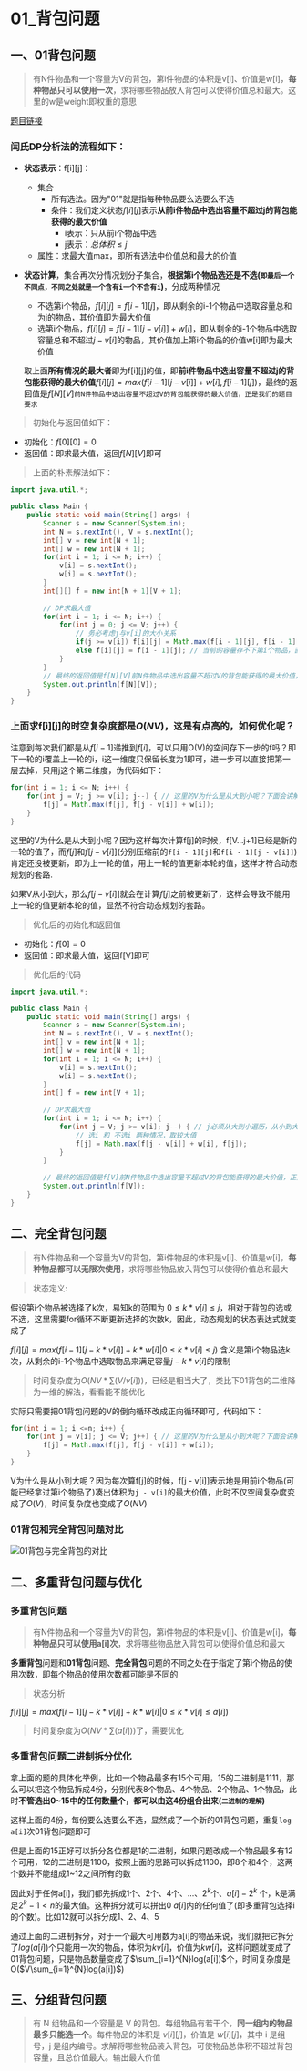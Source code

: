 # 01_背包问题
## 一、01背包问题
> 有N件物品和一个容量为V的背包，第i件物品的体积是v[i]、价值是w[i]，**每种物品只可以使用一次**，求将哪些物品放入背包可以使得价值总和最大。这里的w是weight即权重的意思

[题目链接](https://www.acwing.com/activity/content/problem/content/997/1/)

### 闫氏DP分析法的流程如下：

+ **状态表示**：f[i][j]：
  + 集合
    + 所有选法。因为"01"就是指每种物品要么选要么不选
    + 条件：我们定义状态$f[i][j]$表示**从前i件物品中选出容量不超过j的背包能获得的最大价值**
      + i表示：只从前i个物品中选
      + j表示：$总体积 ≤ j$
  + 属性：求最大值max，即所有选法中价值总和最大的价值
+ **状态计算**，集合再次分情况划分子集合，**根据第i个物品选还是不选(`即最后一个不同点，不同之处就是一个含有i一个不含有i`)**，分成两种情况
  + 不选第i个物品，$f[i][j] = f[i - 1][j]$，即从剩余的i-1个物品中选取容量总和为j的物品，其价值即为最大价值
  + 选第i个物品，$f[i][j] = f[i - 1][j - v[i]] + w[i]$，即从剩余的i-1个物品中选取容量总和不超过$j - v[i]$的物品，其价值加上第i个物品的价值w[i]即为最大价值

  取上面**所有情况的最大者**即为f[i][j]的值，即**前i件物品中选出容量不超过j的背包能获得的最大价值**$f[i][j] = max(f[i - 1][j - v[i]] + w[i], f[i - 1][j])$，最终的返回值是$f[N][V]$`前N件物品中选出容量不超过V的背包能获得的最大价值，正是我们的题目要求`

> 初始化与返回值如下：

+ 初始化：$f[0][0] = 0$
+ 返回值：即求最大值，返回$f[N][V]$即可

> 上面的朴素解法如下：
```java
import java.util.*;

public class Main {
    public static void main(String[] args) {
        Scanner s = new Scanner(System.in);
        int N = s.nextInt(), V = s.nextInt();
        int[] v = new int[N + 1];
        int[] w = new int[N + 1];
        for(int i = 1; i <= N; i++) {
            v[i] = s.nextInt();
            w[i] = s.nextInt();
        }
        int[][] f = new int[N + 1][V + 1];
        
        // DP求最大值
        for(int i = 1; i <= N; i++) {
            for(int j = 0; j <= V; j++) {
                // 务必考虑j与v[i]的大小关系
                if(j >= v[i]) f[i][j] = Math.max(f[i - 1][j], f[i - 1][j - v[i]] + w[i]); // 剩下的容量能放地下第i个物品，需要考虑选i和不选i两种情况
                else f[i][j] = f[i - 1][j]; // 当前的容量存不下第i个物品，直接从剩下的i-1个物品中接着选
            }
        }
        // 最终的返回值是f[N][V]前N件物品中选出容量不超过V的背包能获得的最大价值，正是我们的题目要求
        System.out.println(f[N][V]);
    }
}
```

### 上面求f[i][j]的时空复杂度都是$O(NV)$，这是有点高的，如何优化呢？

注意到每次我们都是从$f[i - 1]$递推到$f[i]$，可以只用O(V)的空间存下一步的f吗？即下一轮的i覆盖上一轮的i，i这一维度只保留长度为1即可，进一步可以直接把第一层去掉，只用j这个第二维度，伪代码如下：
```java
for(int i = 1; i <= N; i++) {
    for(int j = V; j >= v[i]; j--) { // 这里的V为什么是从大到小呢？下面会讲解地
        f[j] = Math.max(f[j], f[j - v[i]] + w[i]);
    }
}
```
这里的V为什么是从大到小呢？因为这样每次计算f[j]的时候，f[V...j+1]已经是新的一轮的值了，而$f[j]$和$f[j - v[i]]$(分别压缩前的`f[i - 1][j]`和`f[i - 1][j - v[i]]`)肯定还没被更新，即为上一轮的值，用上一轮的值更新本轮的值，这样才符合动态规划的套路.

如果V从小到大，那么$f[j - v[i]]$就会在计算$f[j]$之前被更新了，这样会导致不能用上一轮的值更新本轮的值，显然不符合动态规划的套路。

> 优化后的初始化和返回值

+ 初始化：$f[0] = 0$
+ 返回值：即求最大值，返回f[V]即可

> 优化后的代码

```java
import java.util.*;

public class Main {
    public static void main(String[] args) {
        Scanner s = new Scanner(System.in);
        int N = s.nextInt(), V = s.nextInt();
        int[] v = new int[N + 1];
        int[] w = new int[N + 1];
        for(int i = 1; i <= N; i++) {
            v[i] = s.nextInt();
            w[i] = s.nextInt();
        }
        int[] f = new int[V + 1];
        
        // DP求最大值
        for(int i = 1; i <= N; i++) {
            for(int j = V; j >= v[i]; j--) { // j必须从大到小遍历，从小到大遍历会导致j - v[i]会先于j被更新，就不满足动态规划用上一个状态更新当前状态的要求了
                // 选i 和 不选i 两种情况，取较大值
                f[j] = Math.max(f[j - v[i]] + w[i], f[j]); 
            }
        }
        
        // 最终的返回值是f[V]前N件物品中选出容量不超过V的背包能获得的最大价值，正是我们的题目要求
        System.out.println(f[V]);
    }
}
```

## 二、完全背包问题
> 有N件物品和一个容量为V的背包，第i件物品的体积是v[i]、价值是w[i]，**每种物品都可以无限次使用**，求将哪些物品放入背包可以使得价值总和最大

> 状态定义:

假设第i个物品被选择了k次，易知k的范围为 $0 ≤ k * v[i] ≤ j$，相对于背包的选或不选，这里需要for循环不断更新选择的次数k，因此，动态规划的状态表达式就变成了

$f[i][j] = max(f[i - 1][j - k * v[i]] + k * w[i]  |  0 ≤ k * v[i] ≤ j)$ 含义是第i个物品选k次，从剩余的i-1个物品中选取物品来满足容量$j - k * v[i]$的限制

> 时间复杂度为$O(NV * ∑(V/v[i]))$，已经是相当大了，类比下01背包的二维降为一维的解法，看看能不能优化

实际只需要把01背包问题的V的倒向循环改成正向循环即可，代码如下：
```java
for(int i = 1; i <=n; i++) {
    for(int j = v[i]; j <= V; j++) { // 这里的V为什么是从小到大呢？下面会讲解地
        f[j] = Math.max(f[j], f[j - v[i]] + w[i]);
    }
}
```
V为什么是从小到大呢？因为每次算f[j]的时候，f[j - v[i]]表示地是用前i个物品(可能已经拿过第i个物品了)凑出体积为`j - v[i]`的最大价值，此时不仅空间复杂度变成了$O(V)$，时间复杂度也变成了$O(NV)$

### 01背包和完全背包问题对比
![01背包与完全背包的对比](../01_万门大学邓哲也/01背包与完全背包的对比.png)

## 二、多重背包问题与优化
### 多重背包问题
> 有N件物品和一个容量为V的背包，第i件物品的体积是v[i]、价值是w[i]，**每种物品只可以使用a[i]次**，求将哪些物品放入背包可以使得价值总和最大

**多重背包**问题和**01背包**问题、**完全背包**问题的不同之处在于指定了第i个物品的使用次数，即每个物品的使用次数都可能是不同的

> 状态分析

$f[i][j] = max(f[i - 1][j - k * v[i]] + k * w[i]  |  0 ≤ k * v[i] ≤ a[i])$

> 时间复杂度为$O(NV * ∑(a[i]))$了，需要优化

### 多重背包问题二进制拆分优化
拿上面的题的具体化举例，比如一个物品最多有15个可用，15的二进制是1111，那么可以把这个物品拆成4份，分别代表8个物品、4个物品、2个物品、1个物品，此时**不管选出0~15中的任何数量个，都可以由这4份组合出来(`二进制的理解`)**

这样上面的4份，每份要么选要么不选，显然成了一个新的01背包问题，重复`log a[i]`次01背包问题即可

但是上面的15正好可以拆分各位都是1的二进制，如果问题改成一个物品最多有12个可用，12的二进制是1100，按照上面的思路可以拆成1100，即8个和4个，这两个数并不能组成1~12之间所有的数

因此对于任何a[i]，我们都先拆成1个、2个、4个、...、$2^k$个、$a[i] - 2^k$ 个，k是满足$2^k - 1 < n$的最大值。这种拆分就可以拼出$0 ~ a[i]$内的任何值了(即多重背包选择i的个数)。比如12就可以拆分成1、2、4、5

通过上面的二进制拆分，对于一个最大可用数为a[i]的物品来说，我们就把它拆分了$log(a[i])$个只能用一次的物品，体积为$kv[i]$，价值为$kw[i]$，这样问题就变成了01背包问题，只是物品数量变成了$\sum_{i=1}^{N}log(a[i])$个，时间复杂度是O($V\sum_{i=1}^{N}log(a[i])$)

## 三、分组背包问题
> 有 N 组物品和一个容量是 V 的背包。每组物品有若干个，**同一组内的物品最多只能选一个**。每件物品的体积是 $v[i][j]$，价值是 $w[i][j]$，其中 i 是组号，j 是组内编号。求解将哪些物品装入背包，可使物品总体积不超过背包容量，且总价值最大。输出最大价值